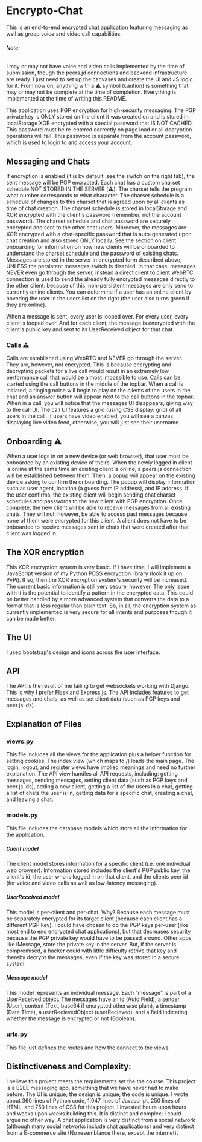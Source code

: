 # Encrypto-Chat
This is an end-to-end encrypted chat application featuring messaging as well as group voice and video call capabilities. 
###### Note:
I may or may not have voice and video calls implemented by the time of submission, though the peers.jd connections and backend infrastructure are ready. I just need to set up the canvases and create the UI and JS logic for it.
From now on, anything with a ⚠️ symbol (caution) is something that may or may not be complete at the time of completion. Everything is implemented at the time of writing this README.

This application uses PGP encryption for high-security messaging.
The PGP private key is ONLY stored on the client it was created on and is stored in localStorage XOR encrypted with a special password that IS NOT CACHED. This password must be re-entered correctly on page load or all decryption operations will fail. This password is separate from the account password, which is used to login to and access your account. 

## Messaging and Chats
If encryption is enabled (it is by default, see the switch on the right tab), the sent message will be PGP encrypted.
Each chat has a custom charset schedule NOT STORED IN THE SERVER (⚠️). The charset tells the program what number corresponds to what character. The charset schedule is a schedule of changes to this charset that is agreed upon by all clients as time of chat creation. The charset schedule is stored in localStorage and XOR encrypted with the client's password (remember, not the account password). 
The charset schedule and chat password are securely encrypted and sent to the other chat users.
Moreover, the messages are XOR encrypted with a chat-specific password that is auto-generated upon chat creation and also stored ONLY locally.
See the section on client onboarding for information on how new clients will be onboarded to understand the charset schedule and the password of existing chats.
Messages are stored in the server in encrypted form described above, UNLESS the persistent messages switch is disabled. In that case, messages NEVER even go through the server, instead a direct client to client WebRTC connection is used to send the already fully encrypted messages directly to the other client. because of this, non-persistent messages are only send to currently online clients. You can determine if a user has an online client by hovering the user in the users list on the right (the user also turns green if they are online).

When a message is sent, every user is looped over. For every user, every client is looped over. And for each client, the message is encrypted with the client's public key and sent to its UserReceived object for that chat.
### Calls ⚠️
Calls are established using WebRTC and NEVER go through the server. They are, however, not encrypted. This is because encrypting and decrypting packets for a live call would result in an extremely low performance call that would be almost impossible to use.
Calls can be started using the call buttons in the middle of the topbar. When a call is initiated, a ringing noise will begin to play on the clients of the users in the chat and an answer button will appear next to the call buttons in the topbar. When in a call, you will notice that the messages UI disappears, giving way to the call UI. The call UI features a grid (using CSS display: grid) of all users in the call. If users have video enabled, you will see a canvas displaying live video feed, otherwise, you will just see their username.

## Onboarding ⚠️
When a user logs in on a new device (or web browser), that user must be onboarded by an existing device of theirs. When the newly logged in client is online at the same time an existing client is online, a peers.js connection will be established between them. Then, a popup will appear on the existing device asking to confirm the onboarding. The popup will display information such as user agent, location (a guess from IP address), and IP address. If the user confirms, the existing client will begin sending chat charset schedules and passwords to the new client with PGP encryption. Once complete, the new client will be able to receive messages from all existing chats. They will not, however, be able to access past messages because none of them were encrypted for this client.
A client does not have to be onboarded to receive messages sent in chats that were created after that client was logged in.


## The XOR encryption
This XOR encryption system is very basic. If I have time, I will implement a JavaScript version of my Python PCSS encryption library (look it up on PyPi). If so, then the XOR encryption system's security will be increased.
The current basic information is still very secure, however. The only issue with it is the potential to identify a pattern in the encrypted data. This could be better handled by a more advanced system that converts the data to a format that is less regular than plain text.
So, in all, the encryption system as currently implemented is very secure for all intents and purposes though it can be made better.


## The UI
I used bootstrap's design and icons across the user interface. 

## API
The API is the result of me failing to get websockets working with Django. This is why I prefer Flask and Express.js. 
The API includes features to get messages and chats, as well as set client data (such as PGP keys and peer.js ids).

## Explanation of Files
### views.py
This file includes all the views for the application plus a helper function for setting cookies.
The index view (which maps to /) loads the main page.
The login, logout, and register views have implied meanings and need no further explanation.
The API view handles all API requests, including: getting messages, sending messages, setting client data (such as PGP keys and peer.js ids), adding a new client, getting a list of the users in a chat, getting a list of chats the user is in, getting data for a specific chat, creating a chat, and leaving a chat.

### models.py
This file includes the database models which store all the information for the application. 
##### Client model
The client model stores information for a specific client (i.e. one individual web browser). Information stored includes the client's PGP public key, the client's id, the user who is logged in on that client, and the clients peer id (for voice and video calls as well as low-latency messaging).
##### UserReceived model
This model is per-client and per-chat. Why? Because each message must be separately encrypted for its target client (because each client has a different PGP key). 
I could have chosen to do the PGP keys per-user (like most end to end encrypted chat applications), but that decreases security because the PGP private key would have to be passed around. Other apps, like iMessage, store the private key in the server. But, if the server is compromised, a hacker could with little difficulty retrive that key and thereby decrypt the messages, even if the key was stored in a secure system.

##### Message model
This model represents an individual message. Each "message" is part of a UserReceived object. The messages have an id (Auto Field), a sender (User), content (Text, base64 if encrypted otherwise plain), a timestamp (Date Time), a userRecievedObject (userRecieved), and a field indicating whether the message is encrypted or not (Boolean).

### urls.py
This file just defines the routes and how the connect to the views.

## Distinctiveness and Complexity:
I believe this project meets the requirements set the the course. This project is a E2EE messaging app, something that we have never had to make before. The UI is unique; the design is unique; the code is unique. I wrote about 360 lines of Python code, 1,047 lines of Javascript, 250 lines of HTML, and 750 lines of CSS for this project. I invested hours upon hours and weeks upon weeks building this. It is distinct and complex; I could argue no other way. 
A chat application is very distinct from a social network (although many social networks include chat applications) and very distinct from a E-commerce site (No resemblance there, except the internet). 